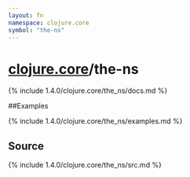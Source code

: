 ```yaml
---
layout: fn
namespace: clojure.core
symbol: "the-ns"
---
```


# [clojure.core](../)/the-ns

{% include 1.4.0/clojure.core/the_ns/docs.md %}

##Examples

{% include 1.4.0/clojure.core/the_ns/examples.md %}
## Source
{% include 1.4.0/clojure.core/the_ns/src.md %}

